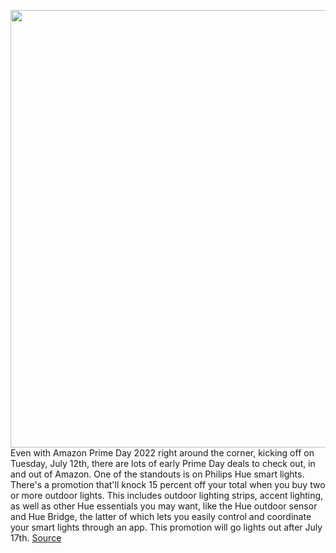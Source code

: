 <img src='https://cdn.vox-cdn.com/thumbor/s-H5sKZurfRdcva-sZ8f5mewEQQ=/0x0:1580x889/1200x800/filters:focal(664x319:916x571)/cdn.vox-cdn.com/uploads/chorus_image/image/71058779/philips_hue_bridge.0.jpeg' width='700px' /><br/>
Even with Amazon Prime Day 2022 right around the corner, kicking off on Tuesday, July 12th, there are lots of early Prime Day deals to check out, in and out of Amazon. One of the standouts is on Philips Hue smart lights. There's a promotion that'll knock 15 percent off your total when you buy two or more outdoor lights. This includes outdoor lighting strips, accent lighting, as well as other Hue essentials you may want, like the Hue outdoor sensor and Hue Bridge, the latter of which lets you easily control and coordinate your smart lights through an app. This promotion will go lights out after July 17th.
<a href='https://www.theverge.com/good-deals/2022/7/7/23197499/philips-hue-lighting-hp-acer-laptop-fitbit-charge-sense-deal-sale'> Source <a/>